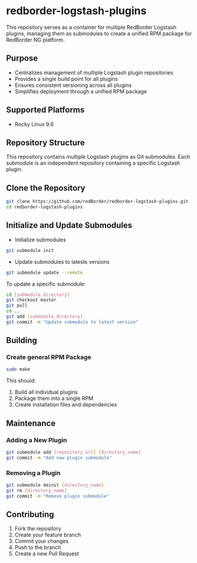 # redborder-logstash-plugins

This repository serves as a container for multiple RedBorder Logstash plugins, managing them as submodules to create a unified RPM package for RedBorder NG platform.

## Purpose

- Centralizes management of multiple Logstash plugin repositories
- Provides a single build point for all plugins
- Ensures consistent versioning across all plugins
- Simplifies deployment through a unified RPM package

## Supported Platforms

- Rocky Linux 9.6

## Repository Structure

This repository contains multiple Logstash plugins as Git submodules. Each submodule is an independent repository containing a specific Logstash plugin.

## Clone the Repository

```bash
git clone https://github.com/redBorder/redborder-logstash-plugins.git
cd redborder-logstash-plugins
```

## Initialize and Update Submodules

- Initialize submodules
```bash 
git submodule init
```

- Update submodules to latests versions
``` bash
git submodule update --remote
```

To update a specific submodule:
```bash
cd [submodule_directory]
git checkout master
git pull
cd ..
git add [submodule_directory]
git commit -m "Update submodule to latest version"
```

## Building

### Create general RPM Package
```bash
sudo make
```

This should:
1. Build all individual plugins
2. Package them into a single RPM
3. Create installation files and dependencies

## Maintenance

### Adding a New Plugin
```bash
git submodule add [repository_url] [directory_name]
git commit -m "Add new plugin submodule"
```

### Removing a Plugin
```bash
git submodule deinit [directory_name]
git rm [directory_name]
git commit -m "Remove plugin submodule"
```

## Contributing

1. Fork the repository
2. Create your feature branch
3. Commit your changes
4. Push to the branch
5. Create a new Pull Request
